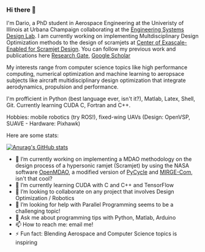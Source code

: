 ### Hi there 👋

I'm Dario, a PhD student in Aerospace Engineering at the Univeristy of Illinois at Urbana Champaign collaborating at the [Engineering Systems Design Lab](http://systemdesign.illinois.edu/home/).
I am currently working on implementing Multdisciplinary Design Optimization methods to the design of scramjets at [Center of Exascale-Enabled for Scramjet Design](https://ceesd.illinois.edu/).
You can follow my previous work and publications here [Research Gate](https://www.researchgate.net/profile/Dario-Rodriguez-5), [Google Scholar](https://scholar.google.com/citations?hl=en&user=Ou120RAAAAAJ)

My interests range from computer science topics like high performance computing, numerical optimization and machine learning to aeropsace subjects like aircraft multidisciplinary design optimization that integrate aerodynamics, propulsion and performance.

I'm profficient in Python (best language ever, isn't it?), Matlab, Latex, Shell, Git. Currently learning CUDA C, Fortran and C++.



Hobbies: mobile robotics (try ROS!), fixed-wing UAVs (Design: OpenVSP, SUAVE - Hardware: Pixhawk)  

Here are some stats: 

[![Anurag's GitHub stats](https://github-readme-stats.vercel.app/api?username=dalexa10)](https://github.com/anuraghazra/github-readme-stats)


- 🔭 I’m currently working on implementing a MDAO methodology on the design process of a hypersonic ramjet (Scramjet) by using the NASA software [OpenMDAO](https://openmdao.org/newdocs/versions/latest/main.html), a modified version of [PyCycle](https://github.com/OpenMDAO/pyCycle) and [MIRGE-Com](https://github.com/illinois-ceesd/mirgecom), isn't that cool?
- 🌱 I’m currently learning CUDA with C and C++ and TensorFlow
- 👯 I’m looking to collaborate on any project that involves Design Optimization / Robotics
- 🤔 I’m looking for help with Parallel Programming seems to be a challenging topic!
- 💬 Ask me about programming tips with Python, Matlab, Arduino
- 📫 How to reach me: email me!
- ⚡ Fun fact: Blending Aerospace and Computer Science topics is inspiring

<!--
**dalexa10/dalexa10** is a ✨ _special_ ✨ repository because its `README.md` (this file) appears on your GitHub profile.
Here are some ideas to get you started:

- 🔭 I’m currently working on implementing 
- 🌱 I’m currently learning ...
- 👯 I’m looking to collaborate on ...
- 🤔 I’m looking for help with ...
- 💬 Ask me about ...
- 📫 How to reach me: ...
- 😄 Pronouns: ...
- ⚡ Fun fact: ...
-->

